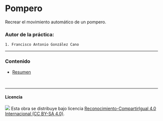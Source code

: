 # Pompero

Recrear el movimiento automático de un pompero.

### Autor de la práctica:
    1. Francisco Antonio González Cano

<hr>

### Contenido

- [Resumen](Resumen.pdf)



<br>


***

#### Licencia

<img src="http://i.creativecommons.org/l/by-sa/4.0/88x31.png" /> Esta obra se distribuye bajo licencia [Reconocimiento-CompartirIgual 4.0 Internacional (CC BY-SA 4.0)](https://creativecommons.org/licenses/by-sa/4.0/deed.es_ES).
